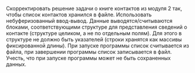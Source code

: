 Скорректировать решение задачи о книге контактов из модуля 2 так,
чтобы список контактов хранился в файле.
Использовать небуферизованный ввод-вывод. Данные
выводятся/считываются блоками, соответствующими структуре для
представления сведений о контакте (структуре целиком, а не по отдельным
полям). Для этого в структуре не должно быть указателей (строки хранятся
как массивы фиксированной длины).
При запуске программы список считывается из файла, при завершении
программы список записывается в файл.
Учесть, что при запуске программы может не быть сохраненных
данных.
